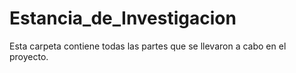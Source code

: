 # Estancia_de_Investigacion

Esta carpeta contiene todas las partes que se llevaron a cabo en el proyecto. 
